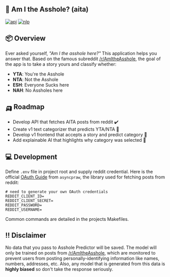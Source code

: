 ## 👀 Am I the Asshole? (aita)

[![api](https://github.com/logan-connolly/aita/actions/workflows/test_api.yaml/badge.svg)](https://github.com/logan-connolly/aita/actions/workflows/test_api.yaml)
[![nlp](https://github.com/logan-connolly/aita/actions/workflows/test_nlp.yaml/badge.svg)](https://github.com/logan-connolly/aita/actions/workflows/test_nlp.yaml)

## 📦 Overview

Ever asked yourself, *"Am I the asshole here?"* This application helps you answer that. Based on the famous subreddit [/r/AmItheAsshole](https://www.reddit.com/r/AmItheAsshole/), the goal of the app is to take a story yours and classify whether:

- **YTA**: You're the Asshole
- **NTA**: Not the Asshole
- **ESH**: Everyone Sucks here
- **NAH**: No Assholes here

## 🛺 Roadmap

- Develop API that fetches AITA posts from reddit ✔️
- Create v1 text categorizer that predicts YTA/NTA 🚧
- Develop v1 frontend that accepts a story and predict category 🚧
- Add explainable AI that highlights why category was selected 🚧

## 💻 Development

Define `.env` file in project root and supply reddit credential. Here is the official [OAuth Guide](https://asyncpraw.readthedocs.io/en/latest/getting_started/authentication.html#oauth) from `asyncpraw`, the library used for fetching posts from reddit:

```shell
# need to generate your own OAuth credentials
REDDIT_CLIENT_ID=
REDDIT_CLIENT_SECRET=
REDDIT_PASSWORD=
REDDIT_USERNAME=
```
Common commands are detailed in the projects Makefiles.

## ‼️ Disclaimer

No data that you pass to Asshole Predictor will be saved. The model will only be trained on posts from [/r/AmItheAsshole](https://www.reddit.com/r/AmItheAsshole/), which are monitored to prevent users from posting personally-identifying information like names, numbers, addresses, etc. Also, any model that is generated from this data is **highly biased** so don't take the response seriously.
